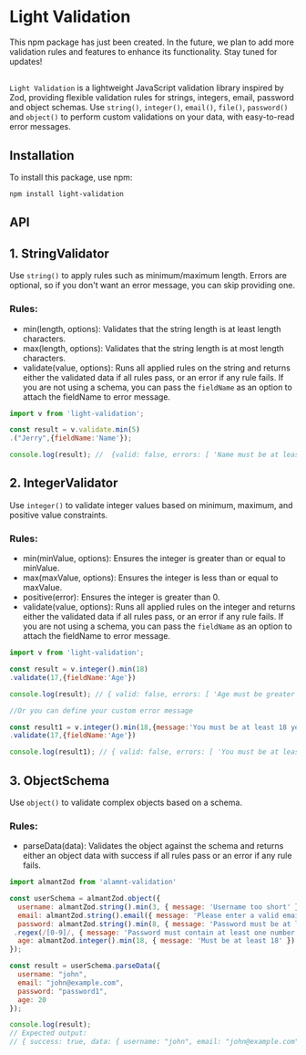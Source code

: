 # Light Validation

This npm package has just been created. In the future, we plan to add more validation rules and features to enhance its functionality. Stay tuned for updates!

##

`Light Validation` is a lightweight JavaScript validation library inspired by Zod, providing flexible validation rules for strings, integers, email, password and object schemas. Use `string()`, `integer()`, `email()`, `file()`, `password()` and `object()` to perform custom validations on your data, with easy-to-read error messages.

## Installation

To install this package, use npm:

```bash
npm install light-validation
```
## API

## 1. StringValidator

Use `string()` to apply rules such as minimum/maximum length. Errors are optional, so if you don't want an error message, you can skip providing one.
### Rules:

- min(length, options): Validates that the string length is at least length characters.
- max(length, options): Validates that the string length is at most length characters.
- validate(value, options): Runs all applied rules on the string and returns either the validated data if all rules pass, or an error if any rule fails. If you are not using a schema, you can pass the `fieldName` as an option to attach the fieldName to error message.

```javascript
import v from 'light-validation';

const result = v.validate.min(5)
.("Jerry",{fieldName:'Name'});

console.log(result); //  {valid: false, errors: [ 'Name must be at least 5 characters long.' ]}

```

## 2. IntegerValidator

Use `integer()` to validate integer values based on minimum, maximum, and positive value constraints.
### Rules:

- min(minValue, options): Ensures the integer is greater than or equal to minValue.
- max(maxValue, options): Ensures the integer is less than or equal to maxValue.
- positive(error): Ensures the integer is greater than 0.
- validate(value, options): Runs all applied rules on the integer and returns either the validated data if all rules pass, or an error if any rule fails. If you are not using a schema, you can pass the `fieldName` as an option to attach the fieldName to error message.

```javascript
import v from 'light-validation';

const result = v.integer().min(18)
.validate(17,{fieldName:'Age'})

console.log(result); // { valid: false, errors: [ 'Age must be greater than or equal to 18' ] }

//Or you can define your custom error message

const result1 = v.integer().min(18,{message:'You must be at least 18 years old'})
.validate(17,{fieldName:'Age'})

console.log(result1); // { valid: false, errors: [ 'You must be at least 18 years old' ] }
```
## 3. ObjectSchema

Use `object()` to validate complex objects based on a schema.
### Rules:

- parseData(data): Validates the object against the schema and returns either an object data with success if all rules pass or an error if any rule fails.


```javascript
import almantZod from 'alamnt-validation'

const userSchema = almantZod.object({
  username: almantZod.string().min(3, { message: 'Username too short' }),
  email: almantZod.string().email({ message: 'Please enter a valid email.'}),
  password: almantZod.string().min(8, { message: 'Password must be at least 8 characters long.' })
 .regex(/[0-9]/, { message: 'Password must contain at least one number.' }),
  age: almantZod.integer().min(18, { message: 'Must be at least 18' }),
});

const result = userSchema.parseData({
  username: "john",
  email: "john@example.com",
  password: "password1",
  age: 20
});

console.log(result); 
// Expected output:
// { success: true, data: { username: "john", email: "john@example.com", password: "password1", age: 20 } }
```